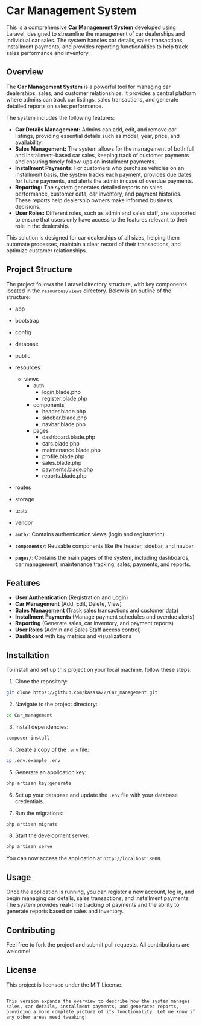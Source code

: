 # Car Management System

This is a comprehensive **Car Management System** developed using Laravel, designed to streamline the management of car dealerships and individual car sales. The system handles car details, sales transactions, installment payments, and provides reporting functionalities to help track sales performance and inventory. 

## Overview

The **Car Management System** is a powerful tool for managing car dealerships, sales, and customer relationships. It provides a central platform where admins can track car listings, sales transactions, and generate detailed reports on sales performance.

The system includes the following features:

- **Car Details Management:** Admins can add, edit, and remove car listings, providing essential details such as model, year, price, and availability.
- **Sales Management:** The system allows for the management of both full and installment-based car sales, keeping track of customer payments and ensuring timely follow-ups on installment payments.
- **Installment Payments:** For customers who purchase vehicles on an installment basis, the system tracks each payment, provides due dates for future payments, and alerts the admin in case of overdue payments.
- **Reporting:** The system generates detailed reports on sales performance, customer data, car inventory, and payment histories. These reports help dealership owners make informed business decisions.
- **User Roles:** Different roles, such as admin and sales staff, are supported to ensure that users only have access to the features relevant to their role in the dealership.

This solution is designed for car dealerships of all sizes, helping them automate processes, maintain a clear record of their transactions, and optimize customer relationships. 

## Project Structure

The project follows the Laravel directory structure, with key components located in the `resources/views` directory. Below is an outline of the structure:
- app
- bootstrap
- config
- database
- public
- resources
    - views
        - auth
            - login.blade.php
            - register.blade.php
        - components
            - header.blade.php
            - sidebar.blade.php
            - navbar.blade.php
        - pages
            - dashboard.blade.php
            - cars.blade.php
            - maintenance.blade.php
            - profile.blade.php
            - sales.blade.php
            - payments.blade.php
            - reports.blade.php
- routes
- storage
- tests
- vendor

- **`auth/`**: Contains authentication views (login and registration).
- **`components/`**: Reusable components like the header, sidebar, and navbar.
- **`pages/`**: Contains the main pages of the system, including dashboards, car management, maintenance tracking, sales, payments, and reports.

## Features
- **User Authentication** (Registration and Login)
- **Car Management** (Add, Edit, Delete, View)
- **Sales Management** (Track sales transactions and customer data)
- **Installment Payments** (Manage payment schedules and overdue alerts)
- **Reporting** (Generate sales, car inventory, and payment reports)
- **User Roles** (Admin and Sales Staff access control)
- **Dashboard** with key metrics and visualizations

## Installation

To install and set up this project on your local machine, follow these steps:

1. Clone the repository:

```bash
git clone https://github.com/kasasa22/Car_management.git
```

2. Navigate to the project directory:

```bash
cd Car_management
```

3. Install dependencies:

```bash
composer install
```

4. Create a copy of the `.env` file:

```bash
cp .env.example .env
```

5. Generate an application key:

```bash
php artisan key:generate
```

6. Set up your database and update the `.env` file with your database credentials.

7. Run the migrations:

```bash
php artisan migrate
```

8. Start the development server:

```bash
php artisan serve
```

You can now access the application at `http://localhost:8000`.

## Usage

Once the application is running, you can register a new account, log in, and begin managing car details, sales transactions, and installment payments. The system provides real-time tracking of payments and the ability to generate reports based on sales and inventory.

## Contributing

Feel free to fork the project and submit pull requests. All contributions are welcome!

## License

This project is licensed under the MIT License.
```

This version expands the overview to describe how the system manages sales, car details, installment payments, and generates reports, providing a more complete picture of its functionality. Let me know if any other areas need tweaking!
